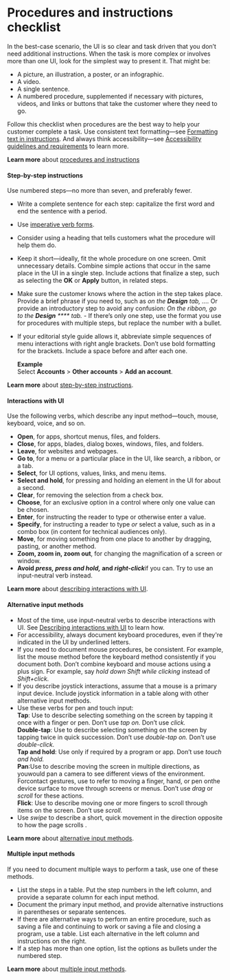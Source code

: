 # Procedures and instructions checklist

In
the best-case scenario, the UI is so clear and task driven that
you don’t need additional instructions. When the task is more
complex or involves more than one UI, look for the simplest way to present it. That might be:
  - A picture, an illustration, a poster, or an infographic.
  - A video. 
  - A single sentence.
  - A
    numbered procedure, supplemented if necessary with pictures,
    videos, and links or buttons that take the customer where they need
    to go. 

Follow this
checklist when procedures are the best way to help your
customer complete a task. Use consistent text formatting—see [Formatting text in instructions](/style-guide/procedures-instructions/formatting-text-in-instructions). And always think accessibility—see [Accessibility guidelines and requirements](/style-guide/accessibility/accessibility-guidelines-requirements) to learn more. 

**Learn more** about [procedures and instructions](/style-guide/procedures-instructions/)

#### Step-by-step instructions

Use numbered steps—no more than seven, and preferably fewer. 

  - Write a complete sentence for each step: capitalize the first word and end the sentence with a period. 
  - Use [imperative verb forms](/style-guide/grammar/verbs).
   - Consider using a heading that tells customers what the procedure will help them do. 
  - Keep
    it short—ideally, fit the whole procedure on one screen. Omit
    unnecessary details. Combine simple actions that occur in the same
    place in the UI in a single step. Include actions that finalize a
    step, such as selecting the **OK** or **Apply** button, in related steps.
  - Make
    sure the customer knows where the action in the step takes place.
    Provide a brief phrase if you need to, such as *on the **Design** tab, ….* Or provide an introductory step to avoid any confusion: *On the ribbon, go to the **Design** **** tab.*   - If there’s only one step, use the format you use for procedures with multiple steps, but replace the number with a bullet.
  - If  your
    editorial style guide allows it, abbreviate simple sequences of
    menu interactions with right angle brackets. Don’t use bold
    formatting for the brackets. Include a space before and after each
    one.
    
    **Example**  
Select **Accounts** \> **Other accounts** \> **Add an account**.

**Learn more** about [step-by-step instructions](/style-guide/procedures-instructions/writing-step-by-step-instructions). 

#### Interactions with UI

Use the following verbs, which describe any input method—touch, mouse, keyboard, voice, and so on. 

  - **Open**, for apps, shortcut menus, files, and folders.
  - **Close**, for apps, blades, dialog boxes, windows, files, and folders.
  - **Leave**, for websites and webpages.
  - **Go to**, for a menu or a particular place in the UI, like search, a ribbon, or a tab.
  - **Select**, for UI options, values, links, and menu items.
  - **Select and hold**, for pressing and holding an element in the UI for about a second.
  - **Clear**, for removing the selection from a check box.
  - **Choose**, for an exclusive option in a control where only one value can be chosen.
  - **Enter**, for instructing the reader to type or otherwise enter a value.
  - **Specify**, for instructing a reader to type *or* select a value, such as in a combo box (in content for technical audiences only). 
  - **Move**, for moving something from one place to another by dragging, pasting, or another method.
  - **Zoom, zoom in, zoom out**, for changing the magnification of a screen or window.
  - **Avoid *press, press and hold,* and *right-click***if you can. Try to use an input-neutral verb instead. 

**Learn more** about [describing interactions with UI](/style-guide/procedures-instructions/describing-interactions-with-ui).

#### Alternative input methods

  - Most of the time, use input-neutral verbs to describe interactions with UI. See [Describing interactions with UI](/style-guide/procedures-instructions/describing-interactions-with-ui) to learn how. 
  - For accessibility, always document keyboard procedures, even if they're indicated in the UI by underlined letters.
  - If
    you need to document mouse procedures, be consistent. For example,
    list the mouse method before the keyboard method consistently if
    you document both. Don’t combine keyboard and mouse actions using a
    plus sign. For example, say *hold down Shift while clicking* instead of *Shift+click.*
  - If
    you describe joystick interactions, assume that a mouse is a
    primary input device. Include joystick information in a table along
    with other alternative input methods. 
  - Use these verbs for pen and touch input:  
**Tap**: Use to describe selecting something on the screen by tapping it once with a finger or pen. Don’t use *tap on.* Don’t use *click.*  
**Double-tap**: Use to describe selecting something on the screen by tapping twice in quick succession. Don’t use *double-tap on.* Don’t use *double-click.*  
**Tap and hold**: Use only if required by a program or app. Don’t use *touch and hold.*  
**Pan**:Use to describe moving the screen in multiple directions, as youwould pan a camera to see different views of the environment. Forcontact gestures, use to refer to moving a finger, hand, or pen onthe device surface to move through screens or menus. Don’t use *drag* or *scroll* for these actions.  
**Flick**: Use to describe moving one or more fingers to scroll through items on the screen. Don’t use *scroll.*
  - Use *swipe* to describe a short, quick movement in the direction opposite to how the page scrolls .

**Learn more** about [alternative input methods](/style-guide/procedures-instructions/describing-alternative-input-methods).

#### Multiple input methods

If you need to document multiple ways to perform a task, use one of these methods.

  - List the steps in a table. Put the step numbers in the left column, and provide a separate column for each input method.
  - Document the primary input method, and provide alternative instructions in parentheses or separate sentences.
  - If
    there are alternative ways to perform an entire procedure, such as
    saving a file and continuing to work or saving a file and closing a
    program, use a table. List each alternative in the left column
    and instructions on the right.
  - If a step has more than one option, list the options as bullets under the numbered step. 

**Learn more** about [multiple input methods](/style-guide/procedures-instructions/describing-alternative-input-methods).

